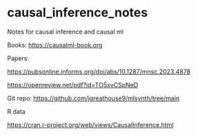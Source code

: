 # causal_inference_notes

Notes for causal inference and causal ml

Books:
https://causalml-book.org

Papers:

https://pubsonline.informs.org/doi/abs/10.1287/mnsc.2023.4878

https://openreview.net/pdf?id=TO5xvCSpNeD

Git repo:
https://github.com/jgreathouse9/mlsynth/tree/main


R data

https://cran.r-project.org/web/views/CausalInference.html
